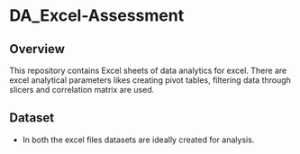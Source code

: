 # DA_Excel-Assessment

## Overview
This repository contains Excel sheets of data analytics for excel. There are excel analytical parameters likes creating pivot tables, filtering data through slicers and correlation matrix are used.

## Dataset
- In both the excel files datasets are ideally created for analysis.
